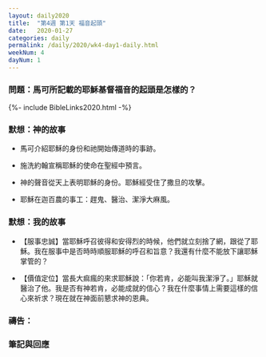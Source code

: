 ```yaml
---
layout: daily2020
title:  "第4週 第1天 福音起頭"
date:   2020-01-27
categories: daily
permalink: /daily/2020/wk4-day1-daily.html
weekNum: 4
dayNum: 1
---
```


### 問題：馬可所記載的耶穌基督福音的起頭是怎樣的？

{%- include BibleLinks2020.html -%}

### 默想：神的故事 
+ 馬可介紹耶穌的身份和祂開始傳道時的事跡。

+ 施洗約翰宣稱耶穌的使命在聖經中預言。

+ 神的聲音從天上表明耶穌的身份。耶穌經受住了撒旦的攻擊。

+ 耶穌在迦百農的事工：趕鬼、醫治、潔淨大麻風。 

### 默想：我的故事 
+ 【服事忠誠】當耶穌呼召彼得和安得烈的時候，他們就立刻捨了網，跟從了耶穌。我在服事中是否時時順服耶穌的呼召和旨意？我還有什麼不能放下讓耶穌掌管的？

+ 【價值定位】當長大痲瘋的來求耶穌說：「你若肯，必能叫我潔淨了。」耶穌就醫治了他。我是否有神若肯，必能成就的信心？我在什麼事情上需要這樣的信心來祈求？現在就在神面前懇求神的恩典。

### 禱告：

### 筆記與回應
